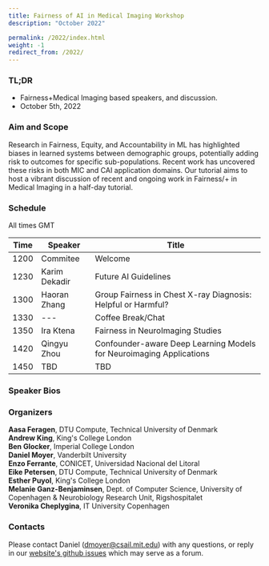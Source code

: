```yaml
---
title: Fairness of AI in Medical Imaging Workshop
description: "October 2022"

permalink: /2022/index.html
weight: -1
redirect_from: /2022/
---
```


### TL;DR

 - Fairness+Medical Imaging based speakers, and discussion.  
 - October 5th, 2022

### Aim and Scope

Research in Fairness, Equity, and Accountability in ML has highlighted biases in learned systems between demographic groups, potentially adding risk to outcomes for specific sub-populations. Recent work has uncovered these risks in both MIC and CAI application domains. Our tutorial aims to host a vibrant discussion of recent and ongoing work in Fairness/+ in Medical Imaging in a half-day tutorial.

### Schedule

All times GMT

 | Time | Speaker | Title |
 |------|---------|-------|
 | 1200 | Commitee | Welcome |
 | 1230 | Karim Dekadir | Future AI Guidelines |
 | 1300 | Haoran Zhang | Group Fairness in Chest X-ray Diagnosis: Helpful or Harmful? |
 | 1330 | --- | Coffee Break/Chat |
 | 1350 | Ira Ktena | Fairness in NeuroImaging Studies |
 | 1420 | Qingyu Zhou  | Confounder-aware Deep Learning Models for Neuroimaging Applications |
 | 1450 | TBD | TBD |

### Speaker Bios




### Organizers

**Aasa Feragen**, DTU Compute, Technical University of Denmark  
**Andrew King**, King's College London  
**Ben Glocker**, Imperial College London  
**Daniel Moyer**, Vanderbilt University  
**Enzo Ferrante**, CONICET, Universidad Nacional del Litoral  
**Eike Petersen**, DTU Compute, Technical University of Denmark  
**Esther Puyol**, King's College London  
**Melanie Ganz-Benjaminsen**, Dept. of Computer Science, University of Copenhagen & Neurobiology Research Unit, Rigshospitalet  
**Veronika Cheplygina**, IT University Copenhagen  

### Contacts

<!-- replace with group email -->
Please contact Daniel (dmoyer@csail.mit.edu) with any questions, or reply in our [website's github issues](https://github.com/miccai-faimi/miccai-faimi.github.io) which may serve as a forum.




